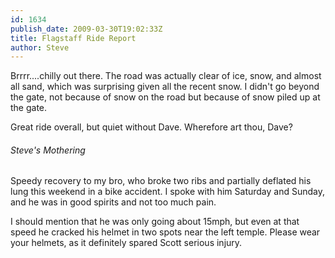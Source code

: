 ```yaml
---
id: 1634
publish_date: 2009-03-30T19:02:33Z
title: Flagstaff Ride Report
author: Steve
---
```

Brrrr....chilly out there. The road was actually clear of ice, snow, and almost all sand, which was surprising given all the recent snow. I didn't go beyond the gate, not because of snow on the road but because of snow piled up at the gate.

Great ride overall, but quiet without Dave. Wherefore art thou, Dave?

###### Steve's Mothering

Speedy recovery to my bro, who broke two ribs and partially deflated his lung this weekend in a bike accident. I spoke with him Saturday and Sunday, and he was in good spirits and not too much pain.

I should mention that he was only going about 15mph, but even at that speed he cracked his helmet in two spots near the left temple. Please wear your helmets, as it definitely spared Scott serious injury.